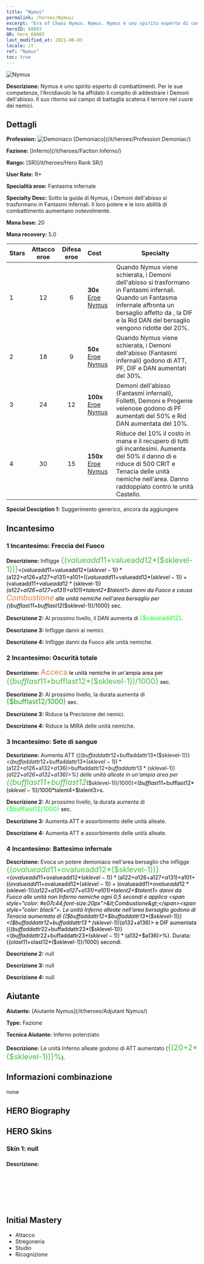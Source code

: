```yaml
---
title: "Nymus"
permalink: /heroes/Nymus/
excerpt: "Era of Chaos Nymus. Nymus. Nymus è uno spirito esperto di combattimenti. Per le sue competenze, l'Arcidiavolo le ha affidato il compito di addestrare i Demoni dell'abisso. Il suo ritorno sul campo di battaglia scatena il terrore nel cuore dei nemici."
heroID: 60803
QR: hero_60803
last_modified_at: 2021-06-03
locale: it
ref: "Nymus"
toc: true
---
```

  ![Nymus](/images/h/h_Nymus.jpg)

 **Descrizione:** Nymus è uno spirito esperto di combattimenti. Per le sue competenze, l'Arcidiavolo le ha affidato il compito di addestrare i Demoni dell'abisso. Il suo ritorno sul campo di battaglia scatena il terrore nel cuore dei nemici.
## Dettagli
 **Profession:** ![Demoniaco](/images/h/h_prof_9.png)  [Demoniaco](/it/heroes/Profession Demoniac/)

 **Fazione:** [Inferno](/it/heroes/Faction Inferno/)

 **Rango:** [SR](/it/heroes/Hero Rank SR/)

 **User Rate:** R+

 **Specialità eroe:** Fantasma infernale

 **Specialty Desc:** Sotto la guida di Nymus, i Demoni dell'abisso si trasformano in Fantasmi infernali. Il loro potere e le loro abilità di combattimento aumentano notevolmente.

 **Mana base:** 20

 **Mana recovery:** 5.0


  | Stars | Attacco eroe | Difesa eroe | Cost |     Specialty     |
  |---------|:---------------:|:---------------:|:--|--------------------|
  |    1    | 12 | 6 | **30x** [Eroe Nymus](/ItemsIT/her_2131/) | Quando Nymus viene schierata, i Demoni dell'abisso si trasformano in Fantasmi infernali. Quando un Fantasma infernale affronta un bersaglio affetto da <Combustione>, la DIF e la Rid DAN del bersaglio vengono ridotte del 20%. |
  |    2    | 18 | 9 | **50x** [Eroe Nymus](/ItemsIT/her_2131/) | Quando Nymus viene schierata, i Demoni dell'abisso (Fantasmi infernali) godono di ATT, PF, DIF e DAN aumentati del 30%. |
  |    3    | 24 | 12 | **100x** [Eroe Nymus](/ItemsIT/her_2131/) | Demoni dell'abisso (Fantasmi infernali), Folletti, Demoni e Progenie velenose godono di PF aumentati del 50% e Rid DAN aumentata del 10%. |
  |    4    | 30 | 15 | **150x** [Eroe Nymus](/ItemsIT/her_2131/) | Riduce del 10% il costo in mana e il recupero di tutti gli incantesimi. Aumenta del 50% il danno di <Battesimo del fuoco> e riduce di 500 CRIT e Tenacia delle unità nemiche nell'area. Danno raddoppiato contro le unità Castello. |

 **Special Desciption 1:** Suggerimento generico, ancora da aggiungere

## Incantesimo
### 1 Incantesimo: Freccia del Fuoco
 **Descrizione:** Infligge <span style="color: #48b946;font-size:20px">{($valueadd11+$valueadd12*($sklevel-1))}</span><span style="color: black"><($valueadd11+$valueadd12*($sklevel-1))*($a122+$a126+$a127+$a131)+$a101+(($valueadd11+$valueadd12*($sklevel-1))+($valueadd11+$valueadd12*($sklevel-1))*($a122+$a126+$a127+$a131)+$a101)*$talent2+$talent1> danni da Fuoco e causa <span style="color: #e07c44;font-size:20px">Combustione</span><span style="color: black"> alle unità nemiche nell'area bersaglio per {($bufflast11+$bufflast12*($sklevel-1))/1000} sec.

 **Descrizione 2:** Al prossimo livello, il DAN aumenta di <span style="color: #00ff22;font-size:16px">{$valueadd12}</span><span style="color: black">.

 **Descrizione 3:** Infligge danni ai nemici.

 **Descrizione 4:** Infligge danni da Fuoco alle unità nemiche.

### 2 Incantesimo: Oscurità totale
 **Descrizione:** <span style="color: #e07c44;font-size:20px">Acceca</span><span style="color: black"> le unità nemiche in un'ampia area per <span style="color: #48b946;font-size:20px">{($bufflast11+$bufflast12*($sklevel-1))/1000}</span><span style="color: black"> sec.

 **Descrizione 2:** Al prossimo livello, la durata aumenta di <span style="color: #1ca216;font-size:18px">{$bufflast12/1000}</span><span style="color: black"> sec.

 **Descrizione 3:** Riduce la Precisione dei nemici.

 **Descrizione 4:** Riduce la MIRA delle unità nemiche.

### 3 Incantesimo: Sete di sangue
 **Descrizione:** Aumenta ATT ({($buffaddattr12+$buffaddattr13*($sklevel-1))}<($buffaddattr12+$buffaddattr13*($sklevel-1))*($a122+$a126+$a132+$a136)>%) e assorbimento ({($buffaddattr22+$buffaddattr23*($sklevel-1))}<($buffaddattr12+$buffaddattr13*($sklevel-1))*($a122+$a126+$a132+$a136)>%) delle unità alleate in un'ampia area per <span style="color: #48b946;font-size:20px">{($bufflast11+$bufflast12*($sklevel-1))/1000}</span><span style="color: black"><($bufflast11+$bufflast12*($sklevel-1))/1000*$talent4+$talent3>s.

 **Descrizione 2:** Al prossimo livello, la durata aumenta di <span style="color: #00ff22;font-size:16px">{$bufflast12/1000}</span><span style="color: black"> sec.

 **Descrizione 3:** Aumenta ATT e assorbimento delle unità alleate.

 **Descrizione 4:** Aumenta ATT e assorbimento delle unità alleate.

### 4 Incantesimo: Battesimo infernale
 **Descrizione:** Evoca un potere demoniaco nell'area bersaglio che infligge <span style="color: #48b946;font-size:20px">{($ovalueadd11+$ovalueadd12*($sklevel-1))}</span><span style="color: black"><($ovalueadd11+$ovalueadd12*($sklevel-1))*($a122+$a126+$a127+$a131)+$a101+(($ovalueadd11+$ovalueadd12*($sklevel-1))+($ovalueadd11+$ovalueadd12*($sklevel-1))*($a122+$a126+$a127+$a131)+$a101)*$talent2+$talent1> danni da Fuoco alle unità non Inferno nemiche ogni 0,5 secondi e applica <span style="color: #e07c44;font-size:20px">&lt;Combustione&gt;</span><span style="color: black">. Le unità Inferno alleate nell'area bersaglio godono di Tenacia aumentata di {($buffaddattr12+$buffaddattr13*($sklevel-1))}<($buffaddattr12+$buffaddattr13*($sklevel-1))*($a132+$a136)> e DIF aumentata ({($buffaddattr22+$buffaddattr23*($sklevel-1))}<($buffaddattr22+$buffaddattr23*($sklevel-1))*($a132+$a136)>%). Durata: {($olast11+$olast12*($sklevel-1))/1000} secondi.

 **Descrizione 2:** null

 **Descrizione 3:** null

 **Descrizione 4:** null


## Aiutante

 **Aiutante:**  [Aiutante Nymus](/it/heroes/Adjutant Nymus/) 

 **Type:**  Fazione 

 **Tecnica Aiutante:**  Inferno potenziato 

 **Descrizione:** Le unità Inferno alleate godono di ATT aumentato (<span style="color: #48b946;font-size:20px">{(20+2*($sklevel-1))}%</span><span style="color: black">).

## Informazioni combinazione

  none
## HERO Biography

## HERO Skins
### Skin 1: **null**

 **Descrizione:** <span style="color: #ffffff;font-size:20px">Nymus è uno spirito esperto di combattimenti. Per le sue competenze, l'Arcidiavolo le ha affidato il compito di addestrare i Demoni dell'abisso. Il suo ritorno sul campo di battaglia scatena il terrore nel cuore dei nemici.</span>



## Initial Mastery
   - Attacco
   - Stregoneria
   - Studio
   - Ricognizione
